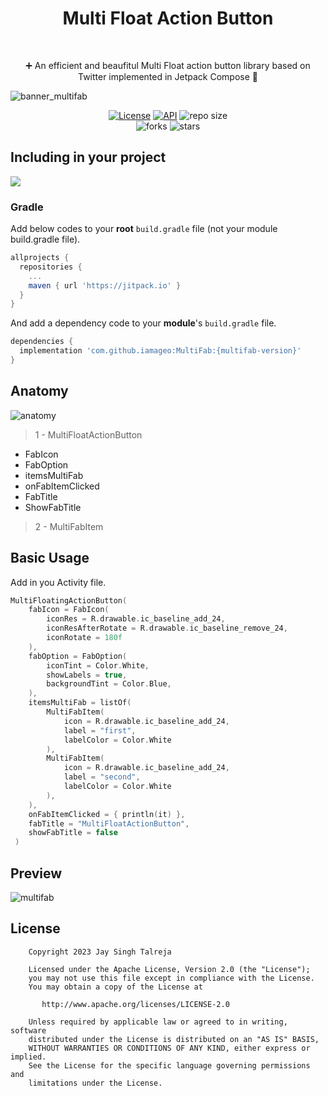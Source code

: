 <h1 align="center">Multi Float Action Button</h1><br/>
<p align="center"> 
➕ An efficient and beaufitul Multi Float action button library based on Twitter implemented in Jetpack Compose 🚀
</p>

![banner_multifab](https://user-images.githubusercontent.com/26925002/187031958-a2aa51a4-9aee-4f6a-9066-644ddb91862c.png)

<p align="center">
  <a href="https://opensource.org/licenses/Apache-2.0"><img alt="License" src="https://img.shields.io/badge/License-Apache%202.0-blue.svg"/></a>
  <a href="https://android-arsenal.com/api?level=21"><img alt="API" src="https://img.shields.io/badge/API-21%2B-brightgreen.svg?style=flat"/></a>
  <img alt="repo size" src="https://img.shields.io/github/repo-size/iamageo/MultiFab"/>
  <br/>
    <img alt="forks" src="https://img.shields.io/github/forks/iamageo/MultiFab?style=social"/>
    <img alt="stars" src="https://img.shields.io/github/stars/iamageo/MultiFab?style=social"/>


</p>

## Including in your project
[![](https://jitpack.io/v/iamageo/MultiFab.svg)](https://jitpack.io/#iamageo/MultiFab)

### Gradle
Add below codes to your **root** `build.gradle` file (not your module build.gradle file).
```gradle
allprojects {
  repositories {
    ...
    maven { url 'https://jitpack.io' }
  }
}
```
And add a dependency code to your **module**'s `build.gradle` file.
```gradle
dependencies {
  implementation 'com.github.iamageo:MultiFab:{multifab-version}'
}
```

## Anatomy
![anatomy](https://user-images.githubusercontent.com/26925002/187083144-b87a3b3e-7eb0-4356-86b8-2ab8f80000bf.png)

> 1 - MultiFloatActionButton
  - FabIcon
  - FabOption
  - itemsMultiFab
  - onFabItemClicked
  - FabTitle
  - ShowFabTitle
  
> 2 - MultiFabItem

## Basic Usage
Add in you Activity file.

```kotlin
MultiFloatingActionButton(
    fabIcon = FabIcon(
        iconRes = R.drawable.ic_baseline_add_24,
        iconResAfterRotate = R.drawable.ic_baseline_remove_24,
        iconRotate = 180f
    ),
    fabOption = FabOption(
        iconTint = Color.White,
        showLabels = true,
        backgroundTint = Color.Blue,
    ),
    itemsMultiFab = listOf(
        MultiFabItem(
            icon = R.drawable.ic_baseline_add_24,
            label = "first",
            labelColor = Color.White
        ),
        MultiFabItem(
            icon = R.drawable.ic_baseline_add_24,
            label = "second",
            labelColor = Color.White
        ),
    ),
    onFabItemClicked = { println(it) },
    fabTitle = "MultiFloatActionButton",
    showFabTitle = false
 )
```
## Preview
![multifab](https://user-images.githubusercontent.com/26925002/187035337-b9f654b6-7e90-4395-bada-5c22aa681692.gif)


## License
```
    Copyright 2023 Jay Singh Talreja

    Licensed under the Apache License, Version 2.0 (the "License");
    you may not use this file except in compliance with the License.
    You may obtain a copy of the License at

       http://www.apache.org/licenses/LICENSE-2.0

    Unless required by applicable law or agreed to in writing, software
    distributed under the License is distributed on an "AS IS" BASIS,
    WITHOUT WARRANTIES OR CONDITIONS OF ANY KIND, either express or implied.
    See the License for the specific language governing permissions and
    limitations under the License.

```
